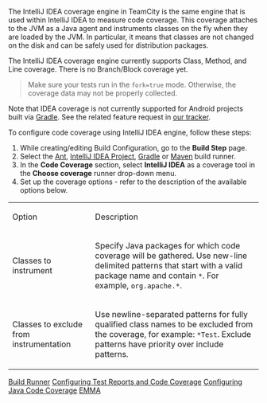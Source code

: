 [//]: # (title: IntelliJ IDEA)
[//]: # (auxiliary-id: IntelliJ IDEA)

The IntelliJ IDEA coverage engine in TeamCity is the same engine that is used within IntelliJ IDEA to measure code coverage. This coverage attaches to the JVM as a Java agent and instruments classes on the fly when they are loaded by the JVM. In particular, it means that classes are not changed on the disk and can be safely used for distribution packages.

The IntelliJ IDEA coverage engine currently supports Class, Method, and Line coverage. There is no Branch/Block coverage yet.

>Make sure your tests run in the `fork=true` mode. Otherwise, the coverage data may not be properly collected.

<note>

Note that IDEA coverage is not currently supported for Android projects built via [Gradle](gradle.md). See the related feature request in [our tracker](https://youtrack.jetbrains.com/issue/TW-42167).
</note>

To configure code coverage using IntelliJ IDEA engine, follow these steps:

1. While creating/editing Build Configuration, go to the __Build Step__ page.
2. Select the [Ant](ant.md), [IntelliJ IDEA Project](intellij-idea-project.md), [Gradle](gradle.md) or [Maven](maven.md) build runner.
3. In the __Code Coverage__ section, select __IntelliJ IDEA__ as a coverage tool in the __Choose coverage__ runner drop-down menu.
4. Set up the coverage options - refer to the description of the available options below.

<table><tr>

<td>

Option

</td>

<td>

Description

</td></tr><tr>

<td>

Classes to instrument

</td>

<td>

Specify Java packages for which code coverage will be gathered. Use new-line delimited patterns that start with a valid package name and contain `*`. For example, `org.apache.*`.  

</td></tr><tr>

<td>

Classes to exclude from instrumentation

</td>

<td>

Use newline-separated patterns for fully qualified class names to be excluded from the coverage, for example: `*Test`. Exclude patterns have priority over include patterns.

</td></tr></table>

<seealso>
        <category ref="concepts">
            <a href="build-runner.md">Build Runner</a>
        </category>
        <category ref="admin-guide">
            <a href="configuring-test-reports-and-code-coverage.md">Configuring Test Reports and Code Coverage</a>
            <a href="configuring-java-code-coverage.md">Configuring Java Code Coverage</a>
            <a href="emma.md">EMMA</a>
        </category>
</seealso>

